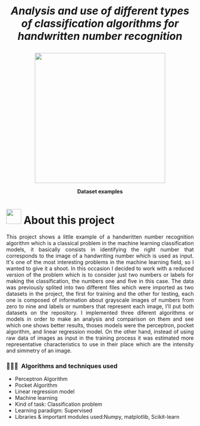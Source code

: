 <h1><p align="center"> <b> <i> Analysis and use of different types of classification algorithms for handwritten number recognition</i> </b> </p></h1>

<p align="center">
  <img src="https://github.com/CharlyProgrammer/TestRep/blob/main/Imgs/hand-writing-database.png" height="350"/>
</p>
<p align="center"> <b> Dataset examples </b> </p>
<h1> <img src = "https://media0.giphy.com/media/cNZqrH5IzOG0xrlWks/giphy.gif?cid=ecf05e47map255q427en9uprqc1sb0unjq5k4fnqg5pmhhs4&rid=giphy.gif&ct=s" width = 40px> About this project </h1>
<p align="justify"> This project shows a little example of a handwritten number recognition algorithm which is a classical problem in the machine learning classification models, it basically consists in identifying the right number that corresponds to the image of a handwriting number which is used as input. It's one of the most interesting problems in the machine learning field, so I wanted to give it a shoot. In this occasion I decided to work with a reduced version of the problem which is to consider just two numbers or labels for making the classification, the numbers one and five in this case. The data was previously splited into two different files which were imported as two datasets in the project, the first for training and the other for testing, each one is composed of information about grayscale images of numbers from zero to nine and labels or numbers that represent each image, I'll put both datasets on the repository. I implemented three diferent algorithms or models in order to make an analysis and comparison on them and see which one shows better results, thoses models were the perceptron, pocket algorithm, and linear regression model. On the other hand, instead of using raw data of images as input in the training process it was estimated more representative characteristics to use in their place which are the intensity and simmetry of an image.</p>
   
### 👨🏻‍💻 &nbsp;Algorithms and techniques used

 * Perceptron Algorithm
 * Pocket Algorithm
 * Linear regression model
 * Machine learning
 * Kind of task: Classification problem
 * Learning paradigm: Supervised
 * Libraries & important modules used:Numpy, matplotlib, Scikit-learn 
